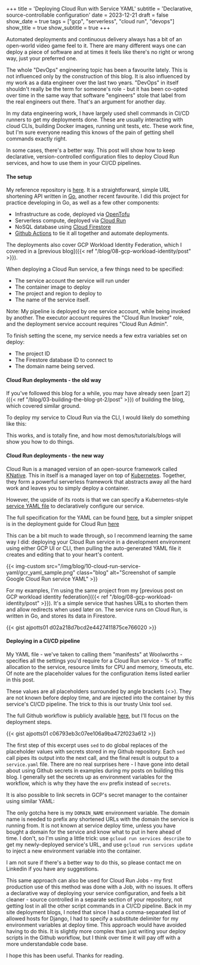 +++
title = 'Deploying Cloud Run with Service YAML'
subtitle = 'Declarative, source-controllable configuration'
date = 2023-12-21
draft = false
show_date = true
tags = ["gcp", "serverless", "cloud run", "devops"]
show_title = true
show_subtitle = true
+++

Automated deployments and continuous delivery always has a bit of an open-world video game feel to it. There are many different ways one can deploy a piece of software and at times it feels like there's no right or wrong way, just your preferred one.

The whole "DevOps" engineering topic has been a favourite lately. This is not influenced only by the construction of this blog. It is also influenced by my work as a data engineer over the last two years. "DevOps" in itself shouldn't really be the term for someone's role - but it has been co-opted over time in the same way that software "engineers" stole that label from the real engineers out there. That's an argument for another day.

In my data engineering work, I have largely used shell commands in CI/CD runners to get my deployments done. These are usually interacting with cloud CLIs, building Docker images, running unit tests, etc. These work fine, but I'm sure everyone reading this knows of the pain of getting shell commands exactly right.

In some cases, there's a better way. This post will show how to keep declarative, version-controlled configuration files to deploy Cloud Run services, and how to use them in your CI/CD pipelines.

#### The setup

My reference repository is [here](https://github.com/ajpotts01/url-shortener). It is a straightforward, simple URL shortening API written in [Go](https://go.dev), another recent favourite. I did this project for practice developing in Go, as well as a few other components:
- Infrastructure as code, deployed via [OpenTofu](https://opentofu.org)
- Serverless compute, deployed via [Cloud Run](https://cloud.google.com/run)
- NoSQL database using [Cloud Firestore](https://firebase.google.com/docs/firestore)
- [Github Actions](https://github.com/features/actions) to tie it all together and automate deployments.

The deployments also cover GCP Workload Identity Federation, which I covered in a [previous blog]({{< ref "/blog/08-gcp-workload-identity/post" >}}).

When deploying a Cloud Run service, a few things need to be specified:
- The service account the service will run under
- The container image to deploy
- The project and region to deploy to
- The name of the service itself.

Note: My pipeline is deployed by one service account, while being invoked by another. The executor account requires the "Cloud Run Invoker" role, and the deployment service account requires "Cloud Run Admin".

To finish setting the scene, my service needs a few extra variables set on deploy:
- The project ID
- The Firestore database ID to connect to
- The domain name being served.

#### Cloud Run deployments - the old way

If you've followed this blog for a while, you may have already seen [part 2]({{< ref "/blog/03-building-the-blog-pt-2/post" >}}) of building the blog, which covered similar ground.

To deploy my service to Cloud Run via the CLI, I would likely do something like this:

This works, and is totally fine, and how most demos/tutorials/blogs will show you how to do things.

#### Cloud Run deployments - the new way

Cloud Run is a managed version of an open-source framework called [KNative](https://knative.dev/). This in itself is a managed layer on top of [Kubernetes](https://k8s.io). Together, they form a powerful serverless framework that abstracts away all the hard work and leaves you to simply deploy a container.

However, the upside of its roots is that we can specify a Kubernetes-style [service YAML file](https://kubernetes.io/docs/concepts/services-networking/service/) to declaratively configure our service.

The full specification for the YAML can be found [here](https://cloud.google.com/run/docs/reference/yaml/v1), but a simpler snippet is in the deployment guide for Cloud Run [here](https://cloud.google.com/run/docs/deploying#service)

This can be a bit much to wade through, so I recommend learning the same way I did: deploying your Cloud Run service in a development environment using either GCP UI or CLI, then pulling the auto-generated YAML file it creates and editing that to your heart's content.

{{< img-custom src="/img/blog/10-cloud-run-service-yaml/gcr_yaml_sample.png" class="blog" alt="Screenshot of sample Google Cloud Run service YAML" >}}

For my examples, I'm using the same project from my [previous post on GCP workload identity federation]({{< ref "/blog/08-gcp-workload-identity/post" >}}). It's a simple service that hashes URLs to shorten them and allow redirects when used later on. The service runs on Cloud Run, is written in Go, and stores its data in Firestore.

{{< gist ajpotts01 d02a218d7bcd2e4427411875ce766020 >}}

#### Deploying in a CI/CD pipeline

My YAML file - we've taken to calling them "manifests" at Woolworths - specifies all the settings you'd require for a Cloud Run service - % of traffic allocation to the service, resource limits for CPU and memory, timeouts, etc. Of note are the placeholder values for the configuration items listed earlier in this post.

These values are all placeholders surrounded by angle brackets (<>). They are not known before deploy time, and are injected into the container by this service's CI/CD pipeline. The trick to this is our trusty Unix tool `sed`.

The full Github workflow is publicly available [here](https://github.com/ajpotts01/url-shortener/blob/main/.github/workflows/cd-application.yml), but I'll focus on the deployment steps.

{{< gist ajpotts01 c06793eb3c07ee106a9ba472f023a612 >}}

The first step of this excerpt uses `sed` to do global replaces of the placeholder values with secrets stored in my Github repository. Each `sed` call pipes its output into the next call, and the final result is output to a `service.yaml` file. There are no real surprises here - I have gone into detail about using Github secrets in examples during my posts on building this blog. I generally set the secrets up as environment variables for the workflow, which is why they have the `env` prefix instead of `secrets`.

It is also possible to link secrets in GCP's secret manager to the container using similar YAML:

The only gotcha here is my `DOMAIN_NAME` environment variable. The domain name is needed to prefix any shortened URLs with the domain the service is running from. It is not known at service deploy time, unless you have bought a domain for the service and know what to put in here ahead of time. I don't, so I'm using a little trick: use `gcloud run services describe` to get my newly-deployed service's URL, and use `gcloud run services update` to inject a new environment variable into the container.

I am not sure if there's a better way to do this, so please contact me on Linkedin if you have any suggestions.

This same approach can also be used for Cloud Run Jobs - my first production use of this method was done with a Job, with no issues. It offers a declarative way of deploying your service configuration, and feels a bit cleaner - source controlled in a separate section of your repository, not getting lost in all the other script commands in a CI/CD pipeline. Back in my site deployment blogs, I noted that since I had a comma-separated list of allowed hosts for Django, I had to specify a substitute delimiter for my environment variables at deploy time. This approach would have avoided having to do this. It is slightly more complex than just writing your deploy scripts in the Github workflow, but I think over time it will pay off with a more understandable code base.

I hope this has been useful. Thanks for reading.